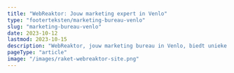 ```yaml
---
title: "WebReaktor: Jouw marketing expert in Venlo"
type: "footerteksten/marketing-bureau-venlo"
slug: "marketing-bureau-venlo"
date: 2023-10-12
lastmod: 2023-10-15
description: "WebReaktor, jouw marketing bureau in Venlo, biedt unieke strategieën en oplossingen om jouw bedrijf naar het volgende niveau te tillen."
pageType: "article"
image: "/images/raket-webreaktor-site.png"
---
```



